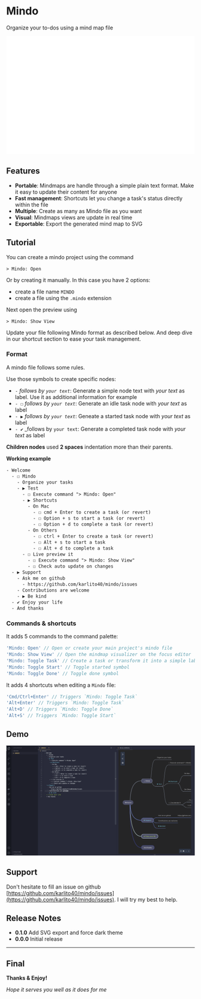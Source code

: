 # Mindo

Organize your to-dos using a mind map file

![Preview](./assets/demo.gif)

## Features

- **Portable**: Mindmaps are handle through a simple plain text format. Make it easy to update their content for anyone
- **Fast management**: Shortcuts let you change a task's status directly within the file 
- **Multiple**:  Create as many as Mindo file as you want
- **Visual**: Mindmaps views are update in real time
- **Exportable**: Export the generated mind map to SVG

## Tutorial

You can create a mindo project using the command
```
> Mindo: Open
```
Or by creating it manually. In this case you have 2 options:
- create a file name `MINDO`
- create a file using the `.mindo` extension

Next open the preview using
```
> Mindo: Show View
```

Update your file following Mindo format as described below. 
And deep dive in our shortcut section to ease your task management.

### Format 

A mindo file follows some rules.

Use those symbols to create specific nodes:
- `-` _follows by `your text`_: Generate a simple node text with _your text_ as label. Use it as additional information for example
- `- ☐` _follows by `your text`_: Generate an idle task node with _your text_ as label
- `- ▶` _follows by `your text`_: Geneate a started task node with _your text_ as label
- `- ✔` _follows by `your text`: Generate a completed task node with _your text_ as label

**Children nodes** used **2 spaces** indentation more than their parents.

**Working example**
```
- Welcome
  - ☐ Mindo
    - Organize your tasks
    - ▶ Test
      - ☐ Execute command "> Mindo: Open"
      - ▶ Shortcuts
        - On Mac
          - ☐ cmd + Enter to create a task (or revert)
          - ☐ Option + s to start a task (or revert)
          - ☐ Option + d to complete a task (or revert)
        - On Others
          - ☐ ctrl + Enter to create a task (or revert)
          - ☐ Alt + s to start a task
          - ☐ Alt + d to complete a task
      - ☐ Live preview it
        - ☐ Execute command "> Mindo: Show View"
        - ☐ Check auto update on changes
  - ▶ Support
    - Ask me on github
      - https://github.com/karlito40/mindo/issues
    - Contributions are welcome
    - ▶ Be kind
  - ✔ Enjoy your life
  - And thanks
```

### Commands & shortcuts

It adds 5 commands to the command palette:

```js
'Mindo: Open' // Open or create your main project's mindo file
'Mindo: Show View' // Open the mindmap visualizer on the focus editor
'Mindo: Toggle Task' // Create a task or transform it into a simple label
'Mindo: Toggle Start' // Toggle started symbol
'Mindo: Toggle Done' // Toggle done symbol
```

It adds 4 shortcuts when editing a `Mindo` file:

```js
'Cmd/Ctrl+Enter' // Triggers `Mindo: Toggle Task`
'Alt+Enter' // Triggers `Mindo: Toggle Task`
'Alt+D' // Triggers `Mindo: Toggle Done`
'Alt+S' // Triggers `Mindo: Toggle Start`
```

## Demo

![Screenshot](./assets/screenshot.png)

## Support

Don't hesitate to fill an issue on github [https://github.com/karlito40/mindo/issues](https://github.com/karlito40/mindo/issues). I will try my best to help.

## Release Notes

- **0.1.0** Add SVG export and force dark theme
- **0.0.0** Initial release 

---

## Final

**Thanks & Enjoy!**

_Hope it serves you well as it does for me_